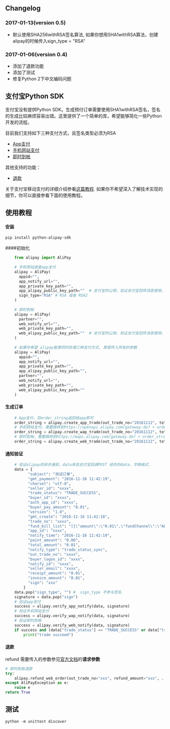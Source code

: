 ## Changelog

### 2017-01-13(version 0.5)
* 默认使用SHA256withRSA签名算法, 如果你想用SHA1withRSA算法，创建alipay的时候传入sign_type = "RSA"

### 2017-01-06(version 0.4)
* 添加了退款功能
* 添加了测试
* 修复Python 2下中文编码问题

##  支付宝Python SDK
支付宝没有提供Python SDK。生成预付订单需要使用SHA1withRSA签名，签名的生成比较麻烦容易出错。这里提供了一个简单的库，希望能够简化一些Python开发的流程。

目前我们支持如下三种支付方式，且签名类型必须为RSA
* [App支付](https://doc.open.alipay.com/docs/doc.htm?treeId=193&articleId=105051&docType=1)
* [手机网站支付](https://doc.open.alipay.com/docs/doc.htm?treeId=193&articleId=105288&docType=1)
* [即时到帐](https://doc.open.alipay.com/doc2/detail?treeId=62&articleId=103566&docType=1)

其他支持的功能：
* [退款](https://doc.open.alipay.com/docs/api.htm?docType=4&apiId=759)

关于支付宝移动支付的详细介绍参看[这篇教程](https://ifconfiger.com/page/python-alipay-sdk). 如果你不希望深入了解技术实现的细节，你可以直接参看下面的使用教程。

## 使用教程
#### 安装

```bash
pip install python-alipay-sdk
```

####初始化
```Python
    from alipay import AliPay
    
    # 手机网站或者app支付
    alipay = AliPay(
      appid="",
      app_notify_url="", 
      app_private_key_path="", 
      app_alipay_public_key_path=""  # 支付宝的公钥，验证支付宝回传消息使用，不是你自己的公钥,
      sign_type="RSA" # RSA 或者 RSA2
    )
	
	# 即时到帐
	alipay = AliPay(
      partner="",
      web_notify_url="", 
      web_private_key_path="", 
      web_alipay_public_key_path=""  # 支付宝的公钥，验证支付宝回传消息使用，不是你自己的公钥
    )
	
	# 如果你希望 alipay能够同时处理三种支付方式, 那就传入所有的参数
	alipay = AliPay(
	  appid="",
      app_notify_url="", 
      app_private_key_path="",
      app_alipay_public_key_path="",
      partner="", 
      web_notify_url="",
      web_private_key_path="", 
      web_alipay_public_key_path="" 
    )
```
	
#### 生成订单
```Python
	# App支付，将order_string返回给app即可
	order_string = alipay.create_app_trade(out_trade_no="20161112", total_amount="0.01", subject="测试订单")
	# 手机网站支付，需要跳转到https://openapi.alipay.com/gateway.do? + order_string
	order_string = alipay.create_wap_trade(out_trade_no="20161112", total_amount="0.01", subject="测试订单", return_url="https://example.com")
	# 即时到帐，需要跳转到https://mapi.alipay.com/gateway.do? + order_string
	order_string = alipay.create_web_trade(out_trade_no="20161112", total_amount="0.01", subject="测试订单", return_url="https://example.com")
```
#### 通知验证
```Python
	# 验证alipay的异步通知，data来自支付宝回调POST 给你的data，字典格式.
	data = {
          "subject": "测试订单",
          "gmt_payment": "2016-11-16 11:42:19",
          "charset": "utf-8",
          "seller_id": "xxxx",
          "trade_status": "TRADE_SUCCESS",
          "buyer_id": "xxxx",
          "auth_app_id": "xxxx",
          "buyer_pay_amount": "0.01",
          "version": "1.0",
          "gmt_create": "2016-11-16 11:42:18",
          "trade_no": "xxxx",
          "fund_bill_list": "[{\"amount\":\"0.01\",\"fundChannel\":\"ALIPAYACCOUNT\"}]",
          "app_id": "xxxx",
          "notify_time": "2016-11-16 11:42:19",
          "point_amount": "0.00",
          "total_amount": "0.01",
          "notify_type": "trade_status_sync",
          "out_trade_no": "xxxx",
          "buyer_logon_id": "xxxx",
          "notify_id": "xxxx",
          "seller_email": "xxxx",
          "receipt_amount": "0.01",
          "invoice_amount": "0.01",
          "sign": "xxx"
        }
	data.pop("sign_type", "") #  sign_type 不参与签名
    signature = data.pop("sign")
	# 验证app支付
	success = alipay.verify_app_notify(data, signature)
    # 验证手机网站支付
	success = alipay.verify_wap_notify(data, signature)
	# 验证即时到帐
	success = alipay.verify_web_notify(data, signature)
	if success and (data["trade_status"] == "TRADE_SUCCESS" or data["trade_status"] == "TRADE_FINISHED" ):
		print("trade succeed")
```

#### 退款

refund 需要传入的参数参见[官方文档](https://doc.open.alipay.com/docs/api.htm?docType=4&apiId=759)的**请求参数**

```Python
# 即时到账退款
try:
    alipay.refund_web_order(out_trade_no="xxx", refund_amount="xxx", ...)
except AliPayException as e:
    raise e
return True
```

## 测试
```
python -m unittest discover
```
